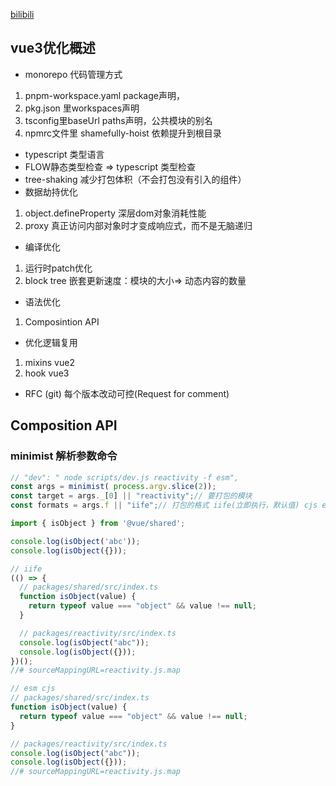 [bilibili](https://www.bilibili.com/video/BV1SJq8YwEnd?vd_source=5f81aa32e3d31be9ce29a6f3bdb44718&p=4&spm_id_from=333.788.videopod.episodes)
## vue3优化概述

+ monorepo 代码管理方式
1. pnpm-workspace.yaml package声明，
2. pkg.json 里workspaces声明
3. tsconfig里baseUrl paths声明，公共模块的别名
4. npmrc文件里 shamefully-hoist 依赖提升到根目录
+ typescript 类型语言
+ FLOW静态类型检查 => typescript 类型检查
+ tree-shaking 减少打包体积（不会打包没有引入的组件）
+ 数据劫持优化
1. object.defineProperty 深层dom对象消耗性能
2. proxy 真正访问内部对象时才变成响应式，而不是无脑递归

+ 编译优化 
1. 运行时patch优化
2. block tree 嵌套更新速度：模块的大小=> 动态内容的数量

+ 语法优化
1. Composintion API

+ 优化逻辑复用
1. mixins vue2
2. hook vue3 

+ RFC (git) 每个版本改动可控(Request for comment)


## Composition API

### minimist 解析参数命令
```js
// "dev": " node scripts/dev.js reactivity -f esm",
const args = minimist( process.argv.slice(2));
const target = args._[0] || "reactivity";// 要打包的模块 
const formats = args.f || "iife";// 打包的格式 iife(立即执行，默认值) cjs esm
```
```js
import { isObject } from '@vue/shared';

console.log(isObject('abc')); 
console.log(isObject({})); 
```
```js
// iife
(() => {
  // packages/shared/src/index.ts
  function isObject(value) {
    return typeof value === "object" && value !== null;
  }

  // packages/reactivity/src/index.ts
  console.log(isObject("abc"));
  console.log(isObject({}));
})();
//# sourceMappingURL=reactivity.js.map

```
```js
// esm cjs
// packages/shared/src/index.ts
function isObject(value) {
  return typeof value === "object" && value !== null;
}

// packages/reactivity/src/index.ts
console.log(isObject("abc"));
console.log(isObject({}));
//# sourceMappingURL=reactivity.js.map

```

